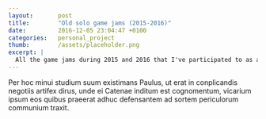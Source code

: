 ```yaml
---
layout: 	  post
title:  	  "Old solo game jams (2015-2016)"
date:   	  2016-12-05 23:04:47 +0100
categories:   personal_project
thumb: 		  /assets/placeholder.png
excerpt: |
  All the game jams during 2015 and 2016 that I've participated to as a solo developer.
---
```

Per hoc minui studium suum existimans Paulus, ut erat in conplicandis negotiis artifex dirus, unde ei Catenae inditum est cognomentum, vicarium ipsum eos quibus praeerat adhuc defensantem ad sortem periculorum communium traxit.
